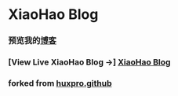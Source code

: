 XiaoHao Blog
========

### 预览我的[博客](https://xiaohao.website)

### [View Live XiaoHao Blog &rarr;] [XiaoHao Blog](https://xiaohao.website)

### forked from [huxpro.github](https://github.com/Huxpro/huxpro.github.io)

```### [View Live CharlesZhong Blog &rarr;](https://xiaohao.github.io)
